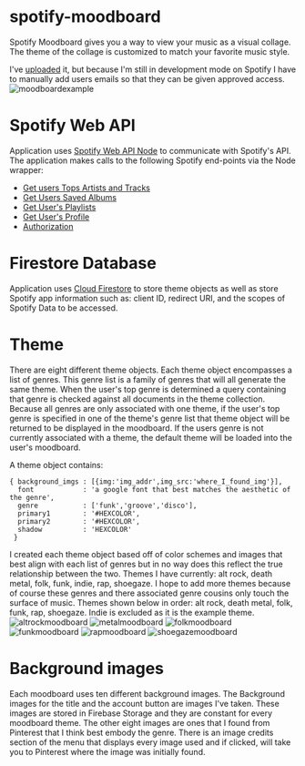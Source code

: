 ﻿# spotify-moodboard
 Spotify Moodboard gives you a way to view your music as a visual collage. The theme of the collage is customized to match your favorite music style.
 
 I've [uploaded](https://whispering-plains-27367.herokuapp.com/) it, but because I'm still in development mode on Spotify I have to manually add users emails so that they can be given approved access. 
 ![moodboardexample](https://user-images.githubusercontent.com/46584496/135787749-f50d3900-565c-4548-ac82-12d7715cbc34.png)

# Spotify Web API
 Application uses [Spotify Web API Node](https://github.com/thelinmichael/spotify-web-api-node) to communicate with Spotify's API.
 The application makes calls to the following Spotify end-points via the Node wrapper:
 - [Get users Tops Artists and Tracks](https://developer.spotify.com/documentation/web-api/reference/#endpoint-get-users-top-artists-and-tracks)
 - [Get Users Saved Albums](https://developer.spotify.com/documentation/web-api/reference/#endpoint-get-users-saved-albums)
 - [Get User's Playlists](https://developer.spotify.com/documentation/web-api/reference/#endpoint-get-users-playlists)
 - [Get User's Profile](https://developer.spotify.com/documentation/web-api/reference/#endpoint-get-users-profile)
 - [Authorization](https://developer.spotify.com/documentation/general/guides/authorization-guide/#implicit-grant-flow)
 
 # Firestore Database
 Application uses [Cloud Firestore](https://firebase.google.com/docs/firestore) to store theme objects as well as store Spotify app information such as: client ID, redirect URI, and the scopes of Spotify Data to be accessed.
 
 # Theme 
 There are eight different theme objects. Each theme object encompasses a list of genres. This genre list is a family of genres that will all generate the same theme. When the user's top genre is determined a query containing that genre is checked against all documents in the theme collection. Because all genres are only associated with one theme, if the user's top genre is specified in one of the theme's genre list that theme object will be returned to be displayed in the moodboard. If the users genre is not currently associated with a theme, the default theme will be loaded into the user's moodboard. 

 A theme object contains: 
 ``` 
 { background_imgs : [{img:'img_addr',img_src:'where_I_found_img'}],
   font            : 'a google font that best matches the aesthetic of the genre',
   genre           : ['funk','groove','disco'],
   primary1        : '#HEXCOLOR',
   primary2        : '#HEXCOLOR',
   shadow          : 'HEXCOLOR'
  }
```
 I created each theme object based off of color schemes and images that best align with each list of genres but in no way does this reflect the true relationship between the two.
 Themes I have currently:
 alt rock, death metal, folk, funk, indie, rap, shoegaze.
 I hope to add more themes because of course these genres and there associated genre cousins only touch the surface of music. 
 Themes shown below in order: alt rock, death metal, folk, funk, rap, shoegaze. 
 Indie is excluded as it is the example theme.
 ![altrockmoodboard](https://user-images.githubusercontent.com/46584496/135909114-f0a45ace-886f-4ecf-891e-ee5b43193b58.png)
![metalmoodboard](https://user-images.githubusercontent.com/46584496/135909139-a35970bc-3781-42d5-b9c5-cf8d4fa6e996.png)
![folkmoodboard](https://user-images.githubusercontent.com/46584496/135909158-a38162f9-14eb-4c01-8b61-ac5bb79cddaa.png)
![funkmoodboard](https://user-images.githubusercontent.com/46584496/135909176-3a2b420c-ca1b-4ce9-8659-7ef503637824.png)
![rapmoodboard](https://user-images.githubusercontent.com/46584496/135909195-321a56e3-c233-4ba0-8e81-33aa88512108.png)
![shoegazemoodboard](https://user-images.githubusercontent.com/46584496/135909210-56599c9a-7a85-4645-9f53-8580444c6361.png)

 # Background images
 
 Each moodboard uses ten different background images. The Background images for the title and the account button are images I've taken. These images are stored in Firebase Storage and they are constant for every moodboard theme. The other eight images are ones that I found from Pinterest that I think best embody the genre. There is an image credits section of the menu that displays every image used and if clicked, will take you to Pinterest where the image was initially found. 
 

